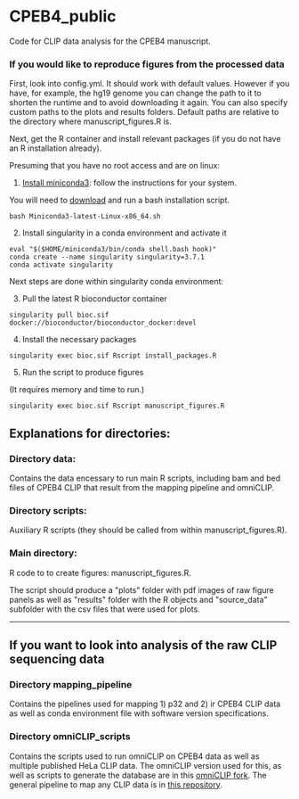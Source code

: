 # CPEB4_public

Code for CLIP data analysis for the CPEB4 manuscript.


### If you would like to reproduce figures from the processed data

First, look into config.yml. It should work with default values. However if you have, for example, the hg19 genome you can change the path to it to shorten the runtime and to avoid downloading it again. You can also specify custom paths to the plots and results folders. Default paths are relative to the directory where manuscript_figures.R is.

Next, get the R container and install relevant packages (if you do not have an R installation already).

Presuming that you have no root access and are on linux:

1. [Install miniconda3](https://docs.conda.io/projects/conda/en/latest/user-guide/install/linux.html): follow the instructions for your system.

You will need to [download](https://docs.conda.io/en/latest/miniconda.html#linux-installers) and run a bash installation script.

`bash Miniconda3-latest-Linux-x86_64.sh`

2. Install singularity in a conda environment and activate it

```
eval "$($HOME/miniconda3/bin/conda shell.bash hook)"
conda create --name singularity singularity=3.7.1
conda activate singularity
```

Next steps are done within singularity conda environment:

3. Pull the latest R bioconductor container

`singularity pull bioc.sif docker://bioconductor/bioconductor_docker:devel`

4. Install the necessary packages 

`singularity exec bioc.sif Rscript install_packages.R`
 
5. Run the script to produce figures 

(It requires memory and time to run.)

`singularity exec bioc.sif Rscript manuscript_figures.R`

## Explanations for directories:

### Directory data:

Contains the data encessary to run main R scripts, including bam and bed files of CPEB4 CLIP that result from the mapping pipeline and omniCLIP.

### Directory scripts:

Auxiliary R scripts (they should be called from within manuscript_figures.R).

### Main directory: 

R code to to create figures: manuscript_figures.R. 

The script should produce a "plots" folder with pdf images of raw figure panels as well as "results" folder with the R objects and "source_data" subfolder with the csv files that were used for plots.

---

## If you want to look into analysis of the raw CLIP sequencing data

### Directory mapping_pipeline

Contains the pipelines used for mapping 1) p32 and 2) ir CPEB4 CLIP data as well as conda environment file with software version specifications.

### Directory omniCLIP_scripts

Contains the scripts used to run omniCLIP on CPEB4 data as well as multiple published HeLa CLIP data. The omniCLIP version used for this, as well as scripts to generate the database are in this [omniCLIP fork](https://github.com/slebedeva/omniCLIP). The general pipeline to map any CLIP data is in [this repository](https://github.com/slebedeva/CLIP_mapping).
